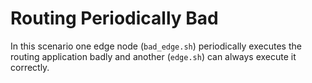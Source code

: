 # Routing Periodically Bad

In this scenario one edge node (`bad_edge.sh`) periodically executes the routing application badly and another (`edge.sh`) can always execute it correctly.
